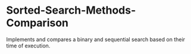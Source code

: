 # Sorted-Search-Methods-Comparison
Implements and compares a binary and sequential search based on their time of execution.  
